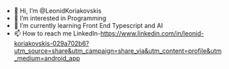 - 👋 Hi, I’m @LeonidKoriakovskis
- 👀 I’m interested in Programming 
- 🌱 I’m currently learning Front End Typescript and AI
- 📫 How to reach me LinkedIn-https://www.linkedin.com/in/leonid-koriakovskis-029a702b6?utm_source=share&utm_campaign=share_via&utm_content=profile&utm_medium=android_app

<!---
LeonidKoriakovskis/LeonidKoriakovskis is a ✨ special ✨ repository because its `README.md` (this file) appears on your GitHub profile.
You can click the Preview link to take a look at your changes.
--->
